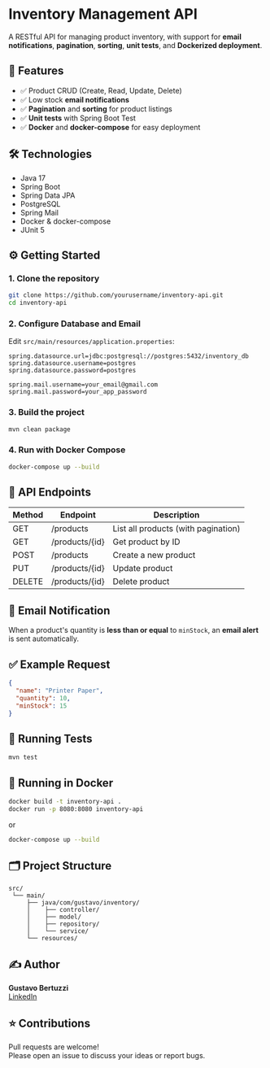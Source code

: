 
# Inventory Management API

A RESTful API for managing product inventory, with support for **email notifications**, **pagination**, **sorting**, **unit tests**, and **Dockerized deployment**.

## 🚀 Features
- ✅ Product CRUD (Create, Read, Update, Delete)
- ✅ Low stock **email notifications**
- ✅ **Pagination** and **sorting** for product listings
- ✅ **Unit tests** with Spring Boot Test
- ✅ **Docker** and **docker-compose** for easy deployment

## 🛠️ Technologies
- Java 17
- Spring Boot
- Spring Data JPA
- PostgreSQL
- Spring Mail
- Docker & docker-compose
- JUnit 5

## ⚙️ Getting Started

### 1. Clone the repository

```bash
git clone https://github.com/yourusername/inventory-api.git
cd inventory-api
```

### 2. Configure Database and Email

Edit `src/main/resources/application.properties`:

```properties
spring.datasource.url=jdbc:postgresql://postgres:5432/inventory_db
spring.datasource.username=postgres
spring.datasource.password=postgres

spring.mail.username=your_email@gmail.com
spring.mail.password=your_app_password
```

### 3. Build the project

```bash
mvn clean package
```

### 4. Run with Docker Compose

```bash
docker-compose up --build
```

## 📝 API Endpoints

| Method | Endpoint         | Description                  |
|-------- |---------------- |----------------------------- |
| GET     | /products       | List all products (with pagination) |
| GET     | /products/{id}  | Get product by ID            |
| POST    | /products       | Create a new product         |
| PUT     | /products/{id}  | Update product               |
| DELETE  | /products/{id}  | Delete product               |

## 📧 Email Notification

When a product's quantity is **less than or equal** to `minStock`, an **email alert** is sent automatically.

## ✅ Example Request

```json
{
  "name": "Printer Paper",
  "quantity": 10,
  "minStock": 15
}
```

## 🧪 Running Tests

```bash
mvn test
```

## 🐳 Running in Docker

```bash
docker build -t inventory-api .
docker run -p 8080:8080 inventory-api
```

or

```bash
docker-compose up --build
```

## 🗂️ Project Structure

```
src/
 └── main/
     ├── java/com/gustavo/inventory/
     │    ├── controller/
     │    ├── model/
     │    ├── repository/
     │    └── service/
     └── resources/
```

## ✍️ Author

**Gustavo Bertuzzi**  
[LinkedIn](https://www.linkedin.com/in/gustavo-bertuzzi)

## ⭐ Contributions

Pull requests are welcome!  
Please open an issue to discuss your ideas or report bugs.
